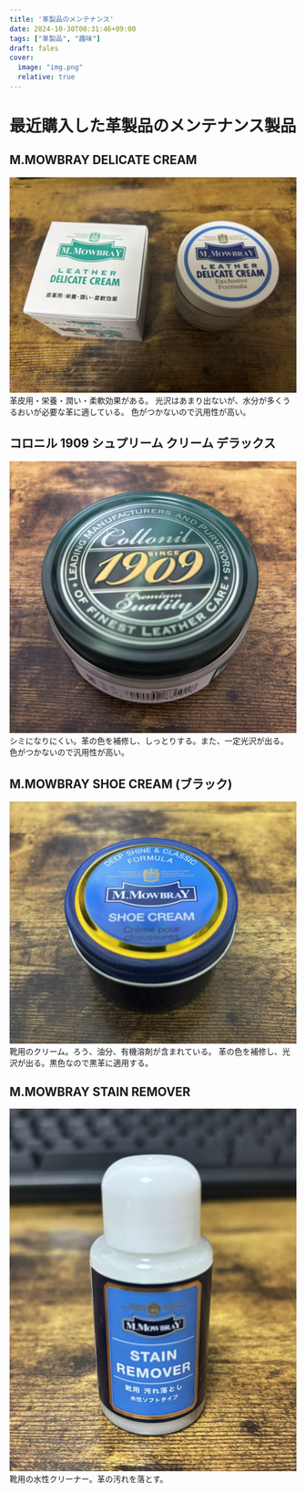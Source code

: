 ```yaml
---
title: '革製品のメンテナンス'
date: 2024-10-30T00:31:46+09:00
tags: ["革製品", "趣味"]
draft: fales
cover:
  image: "img.png"
  relative: true
---
```


# 最近購入した革製品のメンテナンス製品

## M.MOWBRAY DELICATE CREAM
![image1.JPEG](image1.JPEG)
革皮用・栄養・潤い・柔軟効果がある。
光沢はあまり出ないが、水分が多くうるおいが必要な革に適している。
色がつかないので汎用性が高い。

## コロニル 1909 シュプリーム クリーム デラックス
![image3.JPEG](image3.JPEG)
シミになりにくい。革の色を補修し、しっとりする。また、一定光沢が出る。
色がつかないので汎用性が高い。

## M.MOWBRAY SHOE CREAM (ブラック)
![image2.JPEG](image2.JPEG)
靴用のクリーム。ろう、油分、有機溶剤が含まれている。
革の色を補修し、光沢が出る。黒色なので黒革に適用する。

## M.MOWBRAY STAIN REMOVER
![image4.JPEG](image4.JPEG)
靴用の水性クリーナー。革の汚れを落とす。



